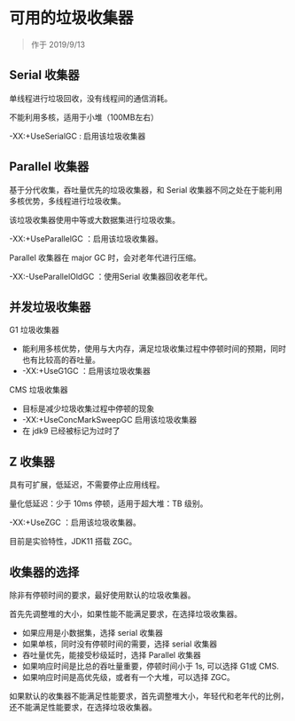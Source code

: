 # 可用的垃圾收集器

> 作于 2019/9/13

## Serial  收集器

单线程进行垃圾回收，没有线程间的通信消耗。

不能利用多核，适用于小堆（100MB左右）

-XX:+UseSerialGC : 启用该垃圾收集器

## Parallel 收集器

基于分代收集，吞吐量优先的垃圾收集器，和 Serial  收集器不同之处在于能利用多核优势，多线程进行垃圾收集。

该垃圾收集器使用中等或大数据集进行垃圾收集。

-XX:+UseParallelGC ：启用该垃圾收集器。

Parallel 收集器在 major GC 时，会对老年代进行压缩。

-XX:-UseParallelOldGC ：使用Serial  收集器回收老年代。

## 并发垃圾收集器

G1 垃圾收集器

* 能利用多核优势，使用与大内存，满足垃圾收集过程中停顿时间的预期，同时也有比较高的吞吐量。
* -XX:+UseG1GC ：启用该垃圾收集器

CMS 垃圾收集器

* 目标是减少垃圾收集过程中停顿的现象
* -XX:+UseConcMarkSweepGC  启用该垃圾收集器
* 在 jdk9 已经被标记为过时了

## Z 收集器 

具有可扩展，低延迟，不需要停止应用线程。

量化低延迟：少于 10ms 停顿，适用于超大堆：TB 级别。

-XX:+UseZGC ：启用该垃圾收集器。

目前是实验特性，JDK11 搭载 ZGC。

## 收集器的选择

除非有停顿时间的要求，最好使用默认的垃圾收集器。

首先先调整堆的大小，如果性能不能满足要求，在选择垃圾收集器。

* 如果应用是小数据集，选择 serial 收集器
* 如果单核，同时没有停顿时间的需要，选择 serial 收集器
* 吞吐量优先，能接受秒级延时，选择 Parallel 收集器
* 如果响应时间是比总的吞吐量重要，停顿时间小于 1s, 可以选择 G1或 CMS.
* 如果响应时间是高优先级，或者有一个大堆，可以选择 ZGC。

如果默认的收集器不能满足性能要求，首先调整堆大小，年轻代和老年代的比例，还不能满足性能要求，在选择垃圾收集器。